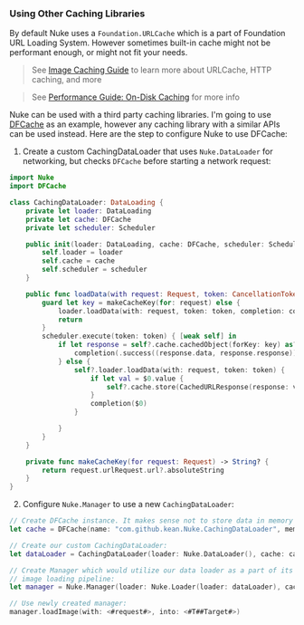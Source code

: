 ### Using Other Caching Libraries

By default Nuke uses a `Foundation.URLCache` which is a part of Foundation URL Loading System. However sometimes built-in cache might not be performant enough, or might not fit your needs.

> See [Image Caching Guide](https://kean.github.io/blog/image-caching) to learn more about URLCache, HTTP caching, and more

> See [Performance Guide: On-Disk Caching](https://github.com/kean/Nuke/blob/master/Documentation/Guides/Performance%20Guide.md#on-disk-caching) for more info

Nuke can be used with a third party caching libraries. I'm going to use [DFCache](https://github.com/kean/DFCache) as an example, however any caching library with a similar APIs can be used instead. Here are the step to configure Nuke to use DFCache:

1. Create a custom CachingDataLoader that uses `Nuke.DataLoader` for networking, but checks `DFCache` before starting a network request:

```swift
import Nuke
import DFCache

class CachingDataLoader: DataLoading {
    private let loader: DataLoading
    private let cache: DFCache
    private let scheduler: Scheduler

    public init(loader: DataLoading, cache: DFCache, scheduler: Scheduler = DispatchQueueScheduler(queue: DispatchQueue(label: "com.github.kean.Nuke.CachingDataLoader"))) {
        self.loader = loader
        self.cache = cache
        self.scheduler = scheduler
    }

    public func loadData(with request: Request, token: CancellationToken?, completion: @escaping (Result<(Data, URLResponse)>) -> Void) {
        guard let key = makeCacheKey(for: request) else {
            loader.loadData(with: request, token: token, completion: completion)
            return
        }
        scheduler.execute(token: token) { [weak self] in
            if let response = self?.cache.cachedObject(forKey: key) as? CachedURLResponse {
                completion(.success((response.data, response.response)))
            } else {
                self?.loader.loadData(with: request, token: token) {
                    if let val = $0.value {
                        self?.cache.store(CachedURLResponse(response: val.1, data: val.0), forKey: key)
                    }
                    completion($0)
                }

            }
        }
    }

    private func makeCacheKey(for request: Request) -> String? {
        return request.urlRequest.url?.absoluteString
    }
}
```

2. Configure `Nuke.Manager` to use a new `CachingDataLoader`:

```swift
// Create DFCache instance. It makes sense not to store data in memory cache:
let cache = DFCache(name: "com.github.kean.Nuke.CachingDataLoader", memoryCache: nil)

// Create our custom CachingDataLoader:
let dataLoader = CachingDataLoader(loader: Nuke.DataLoader(), cache: cache)

// Create Manager which would utilize our data loader as a part of its
// image loading pipeline:
let manager = Nuke.Manager(loader: Nuke.Loader(loader: dataLoader), cache: Nuke.Cache.shared)

// Use newly created manager:
manager.loadImage(with: <#request#>, into: <#T##Target#>)
```
